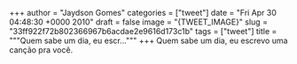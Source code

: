 
+++
author = "Jaydson Gomes"
categories = ["tweet"]
date = "Fri Apr 30 04:48:30 +0000 2010"
draft = false
image = "{TWEET_IMAGE}"
slug = "33ff922f72b802366967b6acdae2e9616d173c1b"
tags = ["tweet"]
title = """Quem sabe um dia, eu escr..."""
+++
Quem sabe um dia, eu escrevo uma canção pra você.
